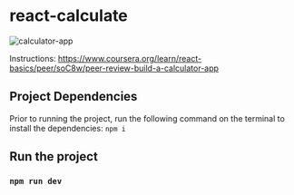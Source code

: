 # react-calculate
![calculator-app](https://github.com/kymyr/react-calculate/assets/62489380/980705da-505b-462d-8431-bb4418e95990)

Instructions: https://www.coursera.org/learn/react-basics/peer/soC8w/peer-review-build-a-calculator-app

## Project Dependencies

Prior to running the project, run the following command on the terminal to install the dependencies: `npm i`

## Run the project

### `npm run dev`
